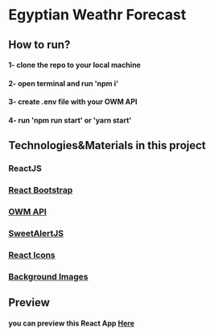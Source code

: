 # Egyptian Weathr Forecast

## How to run?

#### 1- clone the repo to your local machine

#### 2- open terminal and run 'npm i'

#### 3- create .env file with your OWM API

#### 4- run 'npm run start' or 'yarn start'

## Technologies&Materials in this project
### ReactJS
### [React Bootstrap](https://react-bootstrap.github.io/)
### [OWM API](https://openweathermap.org/)
### [SweetAlertJS](https://sweetalert.js.org/)
### [React Icons](https://react-icons.github.io/)
### [Background Images](https://www.freepik.com/)

## Preview
#### you can preview this React App [Here](https://egyptian-weather-forecast.netlify.app/)

